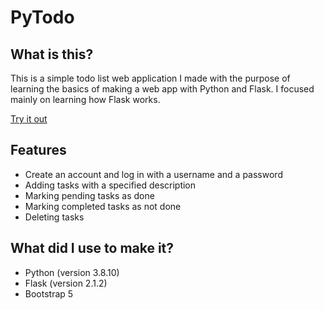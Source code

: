 # PyTodo

## What is this?

This is a simple todo list web application I made with the purpose of learning the
basics of making a web app with Python and Flask. I focused mainly on learning
how Flask works.

[Try it out](https://py-simple-todo-list.herokuapp.com/)

## Features

- Create an account and log in with a username and a password
- Adding tasks with a specified description
- Marking pending tasks as done
- Marking completed tasks as not done
- Deleting tasks

## What did I use to make it?

- Python (version 3.8.10)
- Flask (version 2.1.2)
- Bootstrap 5
